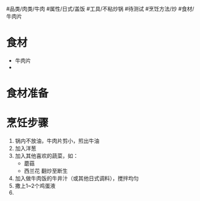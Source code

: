 #品类/肉类/牛肉 #属性/日式/盖饭 #工具/不粘炒锅  #待测试 #烹饪方法/炒 #食材/牛肉片 

# 食材
- 牛肉片
- 

# 食材准备


# 烹饪步骤
1. 锅内不放油，牛肉片剪小，煎出牛油
2. 加入洋葱
3. 加入其他喜欢的蔬菜，如：
   - 蘑菇
   - 西兰花
	翻炒至断生
4. 加入做牛肉饭的牛井汁（或其他日式调料），搅拌均匀
5. 撒上1~2个鸡蛋液
6. 